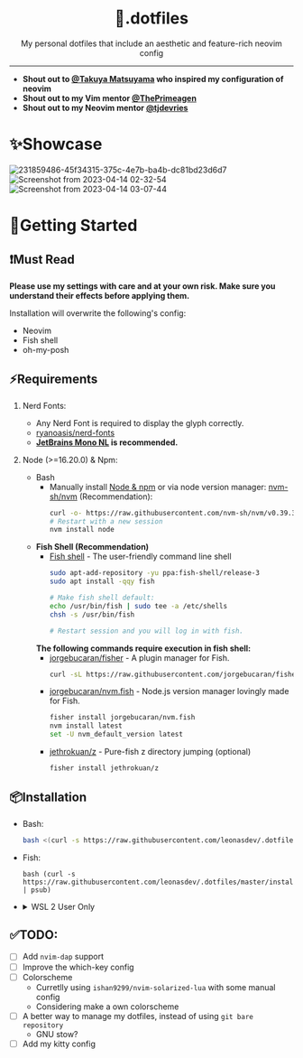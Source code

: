 <div align="center">
<h1>🔸.dotfiles</h1>
My personal dotfiles that include an aesthetic and feature-rich neovim config
</div>

---

- **Shout out to [@Takuya Matsuyama](https://github.com/craftzdog) who inspired my configuration of neovim**
- **Shout out to my Vim mentor [@ThePrimeagen](https://github.com/ThePrimeagen)**
- **Shout out to my Neovim mentor [@tjdevries](https://github.com/tjdevries)**

# ✨Showcase
![231859486-45f34315-375c-4e7b-ba4b-dc81bd23d6d7](https://user-images.githubusercontent.com/39915562/231863711-4e1fcec5-ce30-4c94-a206-0743b0d92281.png)
![Screenshot from 2023-04-14 02-32-54](https://user-images.githubusercontent.com/39915562/231860282-b3aead77-8a03-4fe7-a9fd-6ab4d3c84977.png)
![Screenshot from 2023-04-14 03-07-44](https://user-images.githubusercontent.com/39915562/231859536-1a58c06b-00aa-4456-aa05-5b7f592c2861.png)

# 🚀Getting Started
## ❗Must Read
**Please use my settings with care and at your own risk. Make sure you understand their effects before applying them.**

Installation will overwrite the following's config:
- Neovim
- Fish shell
- oh-my-posh

## ⚡️Requirements
1. Nerd Fonts:
    - Any Nerd Font is required to display the glyph correctly.
    - [ryanoasis/nerd-fonts](https://github.com/ryanoasis/nerd-fonts)
    - **[JetBrains Mono NL](https://github.com/ryanoasis/nerd-fonts/tree/master/patched-fonts/JetBrainsMono/NoLigatures) is recommended.**

2. Node (>=16.20.0) & Npm:
    - Bash
      - Manually install [Node & npm](https://nodejs.org/) or via node version manager: [nvm-sh/nvm](https://github.com/nvm-sh/nvm) (Recommendation):
        ```bash
        curl -o- https://raw.githubusercontent.com/nvm-sh/nvm/v0.39.3/install.sh | bash
        # Restart with a new session
        nvm install node
        ```
    - **Fish Shell (Recommendation)**
      - [Fish shell](https://github.com/fish-shell/fish-shell) - The user-friendly command line shell
        ```bash
        sudo apt-add-repository -yu ppa:fish-shell/release-3
        sudo apt install -qqy fish

        # Make fish shell default:
        echo /usr/bin/fish | sudo tee -a /etc/shells
        chsh -s /usr/bin/fish

        # Restart session and you will log in with fish.
        ```
      **The following commands require execution in fish shell:**
      - [jorgebucaran/fisher](https://github.com/jorgebucaran/fisher) - A plugin manager for Fish.
        ```bash
        curl -sL https://raw.githubusercontent.com/jorgebucaran/fisher/main/functions/fisher.fish | source && fisher install jorgebucaran/fisher
        ```
      - [jorgebucaran/nvm.fish](https://github.com/jorgebucaran/nvm.fish) - Node.js version manager lovingly made for Fish.
        ```bash
        fisher install jorgebucaran/nvm.fish
        nvm install latest
        set -U nvm_default_version latest
        ```
      - [jethrokuan/z](https://github.com/jethrokuan/z) - Pure-fish z directory jumping (optional)
        ```bash
        fisher install jethrokuan/z
        ```

## 📦Installation
- Bash:
  ```bash
  bash <(curl -s https://raw.githubusercontent.com/leonasdev/.dotfiles/master/install.sh)
  ```
- Fish:
  ```fish
  bash (curl -s https://raw.githubusercontent.com/leonasdev/.dotfiles/master/install.sh | psub)
  ```

- <details><summary>WSL 2 User Only</summary>

  To use the Windows clipboard from within WSL, [`win32yank.exe`](https://github.com/equalsraf/win32yank) has to be on our `$PATH`. (e.g. `C:\Windows\System32\`)

</details>

## ✅TODO:
- [ ] Add `nvim-dap` support
- [ ] Improve the which-key config
- [ ] Colorscheme
  - Curretlly using `ishan9299/nvim-solarized-lua` with some manual config
  - Considering make a own colorscheme
- [ ] A better way to manage my dotfiles, instead of using `git bare repository`
  - GNU stow?
- [ ] Add my kitty config
